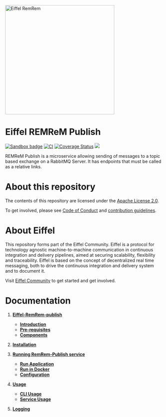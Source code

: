 <!---
   Copyright 2018 Ericsson AB.
   For a full list of individual contributors, please see the commit history.

   Licensed under the Apache License, Version 2.0 (the "License");
   you may not use this file except in compliance with the License.
   You may obtain a copy of the License at

       http://www.apache.org/licenses/LICENSE-2.0

   Unless required by applicable law or agreed to in writing, software
   distributed under the License is distributed on an "AS IS" BASIS,
   WITHOUT WARRANTIES OR CONDITIONS OF ANY KIND, either express or implied.
   See the License for the specific language governing permissions and
   limitations under the License.
--->

<img src="./images/logo.png" alt="Eiffel RemRem" width="350"/>

# Eiffel REMReM Publish

[![Sandbox badge](https://img.shields.io/badge/Stage-Sandbox-yellow)](https://github.com/eiffel-community/community/blob/master/PROJECT_LIFECYCLE.md#stage-sandbox)
[![CI](https://github.com/jainadc9/eiffel-remrem-publish/actions/workflows/main.yml/badge.svg)](https://github.com/jainadc9/eiffel-remrem-publish/actions/workflows/main.yml)
[![Coverage Status](https://coveralls.io/repos/github/jainadc9/eiffel-remrem-publish/badge.svg?branch=master)](https://coveralls.io/github/jainadc9/eiffel-remrem-publish?branch=master)
[![](https://jitpack.io/v/eiffel-community/eiffel-remrem-publish.svg)](https://jitpack.io/#eiffel-community/eiffel-remrem-publish)

REMReM Publish is a microservice allowing sending of messages to a topic based exchange on a RabbitMQ Server. It has endpoints that must be called as a relative links.

# About this repository
The contents of this repository are licensed under the [Apache License 2.0](./LICENSE).

To get involved, please see [Code of Conduct](https://github.com/eiffel-community/.github/blob/master/CODE_OF_CONDUCT.md) and [contribution guidelines](https://github.com/eiffel-community/.github/blob/master/CONTRIBUTING.md).

# About Eiffel
This repository forms part of the Eiffel Community. Eiffel is a protocol for technology agnostic machine-to-machine communication in continuous integration and delivery pipelines, aimed at securing scalability, flexibility and traceability. Eiffel is based on the concept of decentralized real time messaging, both to drive the continuous integration and delivery system and to document it.

Visit [Eiffel Community](https://eiffel-community.github.io) to get started and get involved.

# Documentation

1. [**Eiffel-RemRem-publish**](wiki/markdown/index.md)
      - [**Introduction**](wiki/markdown/index.md#Introduction)
      - [**Pre-requisites**](wiki/markdown/index.md#Pre-requisites)
      - [**Components**](wiki/markdown/index.md#Components)
      
2. [**Installation**](wiki/markdown/installation.md)

3. [**Running RemRem-Publish service**](wiki/markdown/running-remrem-publish.md)
    - [**Run Application**](wiki/markdown/run.md)
    - [**Run in Docker**](wiki/markdown/docker.md)
    - [**Configuration**](wiki/markdown/configuration.md)
    
4. [**Usage**](wiki/markdown/usage.md)
    - [**CLI Usage**](wiki/markdown/usage/cli.md)
    - [**Service Usage**](wiki/markdown/usage/service.md)

5. [**Logging**](wiki/markdown/logging.md)
